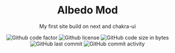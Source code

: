 
<h1 align="center"> Albedo Mod </h1>
<p align="center">My first site build on next and chakra-ui </p>

<div align="center">
	<img src="https://www.codefactor.io/repository/github/dublikuntmux/AlbedoMod/badge" alt="Github code factor">
	<img src="https://img.shields.io/github/license/DublikuntMux/AlbedoMod?style=flat-square" alt="Github license">
	<img src="https://img.shields.io/github/languages/code-size/dublikuntmux/AlbedoMod" alt="GitHub code size in bytes"/>
	<img src="https://img.shields.io/github/last-commit/dublikuntmux/AlbedoMod" alt="GitHub last commit"/>
    <img src="https://img.shields.io/github/commit-activity/w/dublikuntmux/AlbedoMod" alt="GitHub commit activity"/>
</div>
